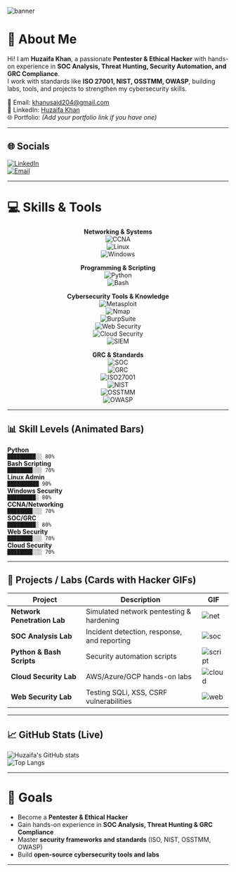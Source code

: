![banner](https://i.pinimg.com/originals/e9/ea/34/e9ea347d7bc199e10ac7f1592ce8abe5.gif)

# 💫 About Me  

Hi! I am **Huzaifa Khan**, a passionate **Pentester & Ethical Hacker** with hands-on experience in **SOC Analysis, Threat Hunting, Security Automation, and GRC Compliance**.  
I work with standards like **ISO 27001, NIST, OSSTMM, OWASP**, building labs, tools, and projects to strengthen my cybersecurity skills.  

📧 Email: [khanusaid204@gmail.com](mailto:khanusaid204@gmail.com)  
🔗 LinkedIn: [Huzaifa Khan](https://www.linkedin.com/in/huzaifa-khan-75b5ab2b4)  
🌐 Portfolio: *(Add your portfolio link if you have one)*  

---

## 🌐 Socials
[![LinkedIn](https://img.shields.io/badge/LinkedIn-%230077B5.svg?logo=linkedin&logoColor=white)](https://www.linkedin.com/in/huzaifa-khan-75b5ab2b4)  
[![Email](https://img.shields.io/badge/Email-D14836?logo=gmail&logoColor=white)](mailto:khanusaid204@gmail.com)  

---

# 💻 Skills & Tools

<div align="center">

**Networking & Systems**  
![CCNA](https://img.shields.io/badge/CCNA-0078D6?style=for-the-badge&logo=cisco&logoColor=white)  
![Linux](https://img.shields.io/badge/Linux-FCC624?style=for-the-badge&logo=linux&logoColor=black)  
![Windows](https://img.shields.io/badge/Windows-0078D6?style=for-the-badge&logo=windows&logoColor=white)  

**Programming & Scripting**  
![Python](https://img.shields.io/badge/Python-3670A0?style=for-the-badge&logo=python&logoColor=ffdd54)  
![Bash](https://img.shields.io/badge/Bash-%23121011.svg?style=for-the-badge&logo=gnu-bash&logoColor=white)  

**Cybersecurity Tools & Knowledge**  
![Metasploit](https://img.shields.io/badge/Metasploit-FF6F61?style=for-the-badge)  
![Nmap](https://img.shields.io/badge/Nmap-CC0000?style=for-the-badge)  
![BurpSuite](https://img.shields.io/badge/BurpSuite-EE7621?style=for-the-badge)  
![Web Security](https://img.shields.io/badge/Web_Security-0A74DA?style=for-the-badge)  
![Cloud Security](https://img.shields.io/badge/Cloud_AWS-A23513?style=for-the-badge)  
![SIEM](https://img.shields.io/badge/SIEM-FF4500?style=for-the-badge)  

**GRC & Standards**  
![SOC](https://img.shields.io/badge/SOC-FF6F61?style=for-the-badge)  
![GRC](https://img.shields.io/badge/GRC-008080?style=for-the-badge)  
![ISO27001](https://img.shields.io/badge/ISO27001-007ACC?style=for-the-badge)  
![NIST](https://img.shields.io/badge/NIST-FFD700?style=for-the-badge)  
![OSSTMM](https://img.shields.io/badge/OSSTMM-4B0082?style=for-the-badge)  
![OWASP](https://img.shields.io/badge/OWASP-FF4500?style=for-the-badge)  

</div>

---

## 📊 Skill Levels (Animated Bars)

**Python**  
`█████████░░ 80%`  
**Bash Scripting**  
`████████░░░ 70%`  
**Linux Admin**  
`██████████ 90%`  
**Windows Security**  
`█████████░ 80%`  
**CCNA/Networking**  
`████████░░░ 70%`  
**SOC/GRC**  
`█████████░ 80%`  
**Web Security**  
`████████░░░ 70%`  
**Cloud Security**  
`████████░░░ 70%`  

---

## 📝 Projects / Labs (Cards with Hacker GIFs)

| Project | Description | GIF |
|---------|-------------|-----|
| **Network Penetration Lab** | Simulated network pentesting & hardening | ![net](https://media3.giphy.com/media/v1.Y2lkPTc5MGI3NjExcnlkNTNyc2k1bGh2eDBpMzQzd3VwOHNzZXczcjdxMXJjcnppeTY4ZCZlcD12MV9pbnRlcm5hbF9naWZfYnlfaWQmY3Q9Zw/5xaOcLyjXRo4hX5UhSU/giphy.gif) |
| **SOC Analysis Lab** | Incident detection, response, and reporting | ![soc](https://media.giphy.com/media/FlWpltZ9OOcUg/giphy.gif) |
| **Python & Bash Scripts** | Security automation scripts | ![script](https://media3.giphy.com/media/v1.Y2lkPTc5MGI3NjExNzNnZ3V3ZmF6MWloOHBkYnFsbzMxOGxvaDFjZHIzNHBzcjc3NHZnbSZlcD12MV9pbnRlcm5hbF9naWZfYnlfaWQmY3Q9Zw/xuWkuYl33i28fIwkBM/giphy.gif) |
| **Cloud Security Lab** | AWS/Azure/GCP hands-on labs | ![cloud](https://media.giphy.com/media/S8fCuXghLZY2I/giphy.gif) |
| **Web Security Lab** | Testing SQLi, XSS, CSRF vulnerabilities | ![web](https://media3.giphy.com/media/v1.Y2lkPTc5MGI3NjExb2Q5NG1nbmh2c2FwcGI0eGNyZGtpdngyaG16anlic2F3Z3FjaXY5dCZlcD12MV9pbnRlcm5hbF9naWZfYnlfaWQmY3Q9Zw/bAy8xK8qcCz0A/giphy.gif) |

---

## 📈 GitHub Stats (Live)

![Huzaifa's GitHub stats](https://github-readme-stats.vercel.app/api?username=Huzaifa-Khan&show_icons=true&theme=radical)  
![Top Langs](https://github-readme-stats.vercel.app/api/top-langs/?username=Huzaifa-Khan&layout=compact&theme=radical)  

---

# 🎯 Goals

- Become a **Pentester & Ethical Hacker**  
- Gain hands-on experience in **SOC Analysis, Threat Hunting & GRC Compliance**  
- Master **security frameworks and standards** (ISO, NIST, OSSTMM, OWASP)  
- Build **open-source cybersecurity tools and labs**  

---
